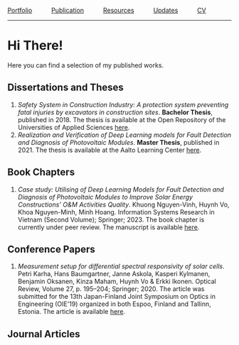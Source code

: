 [Portfolio](/pages/portfolio) &nbsp; &nbsp; &nbsp; &nbsp; &nbsp;
[Publication](/pages/publication) &nbsp; &nbsp; &nbsp; &nbsp; &nbsp;
[Resources](/pages/resources) &nbsp; &nbsp; &nbsp; &nbsp; &nbsp;
[Updates](/pages/updates) &nbsp; &nbsp; &nbsp; &nbsp; &nbsp;
[CV](/pages/vohuynhquangnguyen_cv.pdf) &nbsp; &nbsp; &nbsp; &nbsp; &nbsp;

***

# Hi There!
Here you can find a selection of my published works.

## Dissertations and Theses
1. _Safety System in Construction Industry: A protection system preventing fatal injuries by excavators in construction sites_. **Bachelor Thesis**, published in 2018. The thesis is available at the Open Repository of the Universities of Applied Sciences [here](https://www.theseus.fi/handle/10024/139396).
2. _Realization and Verification of Deep Learning models for Fault Detection and Diagnosis of Photovoltaic Modules_. **Master Thesis**, published in 2021. The thesis is available at the Aalto Learning Center [here](https://aaltodoc.aalto.fi/handle/123456789/102461).

## Book Chapters
1. _Case study: Utilising of Deep Learning Models for Fault Detection and Diagnosis of Photovoltaic Modules to Improve Solar Energy Constructions’ O&M Activities Quality_. Khuong Nguyen-Vinh, Huynh Vo, Khoa Nguyen-Minh, Minh Hoang. Information Systems Research in Vietnam (Second Volume); Springer; 2023. The book chapter is currently under peer review. The manuscript is available [here](/resources/manuscripts/elpv_springer_infosys.pdf).

## Conference Papers
1. _Measurement setup for differential spectral responsivity of solar cells_. Petri Karha, Hans Baumgartner, Janne Askola, Kasperi Kylmanen, Benjamin Oksanen, Kinza Maham, Huynh Vo & Erkki Ikonen. Optical Review, Volume 27, p. 195–204; Springer; 2020. The article was submitted for the 13th Japan-Finland Joint Symposium on Optics in Engineering (OIE'19) organized in both Espoo, Finland and Tallinn, Estonia. The article is available [here](https://link.springer.com/article/10.1007/s10043-020-00584-x).

## Journal Articles